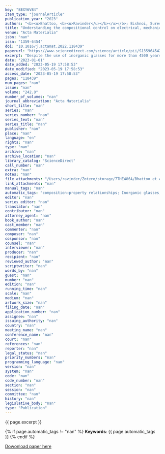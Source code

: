 ```yaml
---
key: "BEXY6VB4"
item_type: "journalArticle"
publication_year: "2023"
authors: "<b><u>Bhattoo, <b><u>Ravinder</u></b></u></b>; Bishnoi, Suresh; Zaki, Mohd; Krishnan, N. M. Anoop"
title: "Understanding the compositional control on electrical, mechanical, optical, and physical properties of inorganic glasses with interpretable machine learning"
venue: "Acta Materialia"
isbn: "nan"
issn: "1359-6454"
doi: "10.1016/j.actamat.2022.118439"
paperurl: "https://www.sciencedirect.com/science/article/pii/S1359645422008163"
excerpt: "Despite the use of inorganic glasses for more than 4500 years, the composition–property relationships in these materials remain poorly understood. Here, exploiting largescale experimental data and machine learning, we develop composition–property models for twenty five properties, which are interpreted using game-theoretic concepts. Specifically, we use a dataset consisting of ∼275,000 glass compositions comprising of 221 different components and 25 properties. This is by far the largest model developed in the literature. The analysis reveals that the glass components, such as network formers, modifiers, and intermediates, play distinct roles in governing the optical, physical, electrical, and mechanical properties of glasses. Interestingly, these components exhibit interdependence, the magnitude of which is different for different properties. While the physical origins of some of these interdependencies could be explained using known phenomena, the majority of the remaining ones remain to be explored. Thus, our work paves the way for decoding the “glass genome”, which can provide the recipe for discovering novel glasses while also shedding light on the fundamental factors governing the composition–structure–property relationships."
date: "2023-01-01"
date_added: "2023-05-19 17:58:53"
date_modified: "2023-05-19 17:58:53"
access_date: "2023-05-19 17:58:53"
pages: "118439"
num_pages: "nan"
issue: "nan"
volume: "242.0"
number_of_volumes: "nan"
journal_abbreviation: "Acta Materialia"
short_title: "nan"
series: "nan"
series_number: "nan"
series_text: "nan"
series_title: "nan"
publisher: "nan"
place: "nan"
language: "en"
rights: "nan"
type: "nan"
archive: "nan"
archive_location: "nan"
library_catalog: "ScienceDirect"
call_number: "nan"
extra: "nan"
notes: "nan"
file_attachments: "/Users/ravinder/Zotero/storage/7THE486A/Bhattoo et al. - 2023 - Understanding the compositional control on electri.pdf"
link_attachments: "nan"
manual_tags: "nan"
automatic_tags: "composition–property relationships; Inorganic glasses; Interpretable machine learning; Material design"
editor: "nan"
series_editor: "nan"
translator: "nan"
contributor: "nan"
attorney_agent: "nan"
book_author: "nan"
cast_member: "nan"
commenter: "nan"
composer: "nan"
cosponsor: "nan"
counsel: "nan"
interviewer: "nan"
producer: "nan"
recipient: "nan"
reviewed_author: "nan"
scriptwriter: "nan"
words_by: "nan"
guest: "nan"
number: "nan"
edition: "nan"
running_time: "nan"
scale: "nan"
medium: "nan"
artwork_size: "nan"
filing_date: "nan"
application_number: "nan"
assignee: "nan"
issuing_authority: "nan"
country: "nan"
meeting_name: "nan"
conference_name: "nan"
court: "nan"
references: "nan"
reporter: "nan"
legal_status: "nan"
priority_numbers: "nan"
programming_language: "nan"
version: "nan"
system: "nan"
code: "nan"
code_number: "nan"
section: "nan"
session: "nan"
committee: "nan"
history: "nan"
legislative_body: "nan"
type: "Publication"
---
```




<!--  -->

{{ page.excerpt }}


{% if page.automatic_tags != "nan" %}
__Keywords__: {{ page.automatic_tags }}
{% endif %}


[Dowonload paper here](https://www.sciencedirect.com/science/article/pii/S1359645422008163)

